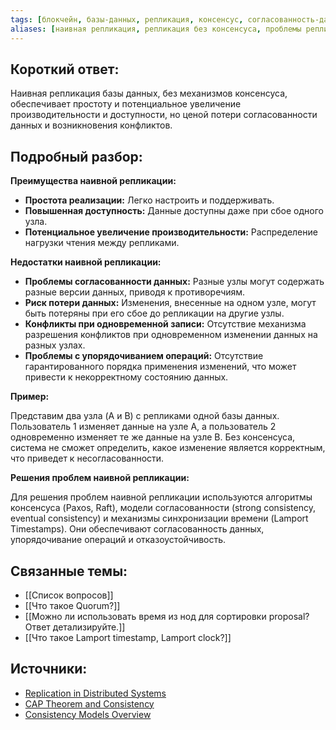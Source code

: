 ```yaml
---
tags: [блокчейн, базы-данных, репликация, консенсус, согласованность-данных, отказоустойчивость]
aliases: [наивная репликация, репликация без консенсуса, проблемы репликации]
---
```

## Короткий ответ:

Наивная репликация базы данных, без механизмов консенсуса, обеспечивает простоту и потенциальное увеличение производительности и доступности, но ценой потери согласованности данных и возникновения конфликтов.

## Подробный разбор:

**Преимущества наивной репликации:**

* **Простота реализации:** Легко настроить и поддерживать.
* **Повышенная доступность:** Данные доступны даже при сбое одного узла.
* **Потенциальное увеличение производительности:** Распределение нагрузки чтения между репликами.


**Недостатки наивной репликации:**

* **Проблемы согласованности данных:** Разные узлы могут содержать разные версии данных, приводя к противоречиям.
* **Риск потери данных:**  Изменения, внесенные на одном узле, могут быть потеряны при его сбое до репликации на другие узлы.
* **Конфликты при одновременной записи:** Отсутствие механизма разрешения конфликтов при одновременном изменении данных на разных узлах.
* **Проблемы с упорядочиванием операций:** Отсутствие гарантированного порядка применения изменений, что может привести к некорректному состоянию данных.


**Пример:**

Представим два узла (A и B) с репликами одной базы данных.  Пользователь 1 изменяет данные на узле A, а пользователь 2 одновременно изменяет те же данные на узле B. Без консенсуса,  система не сможет определить, какое изменение является корректным, что приведет к несогласованности.


**Решения проблем наивной репликации:**

Для решения проблем наивной репликации используются алгоритмы консенсуса (Paxos, Raft),  модели согласованности (strong consistency, eventual consistency) и механизмы синхронизации времени (Lamport Timestamps).  Они обеспечивают согласованность данных, упорядочивание операций и отказоустойчивость.


## Связанные темы:

* [[Список вопросов]]
* [[Что такое Quorum?]]
* [[Можно ли использовать время из нод для сортировки proposal? Ответ детализируйте.]]
* [[Что такое Lamport timestamp, Lamport clock?]]


## Источники:

* [Replication in Distributed Systems](https://distributed-systems.net)
* [CAP Theorem and Consistency](https://en.wikipedia.org/wiki/CAP_theorem)
* [Consistency Models Overview](https://jepsen.io/consistency)